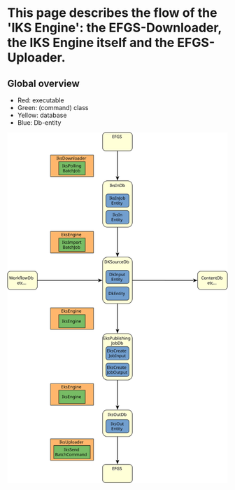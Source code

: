 # This page describes the flow of the 'IKS Engine': the EFGS-Downloader, the IKS Engine itself and the EFGS-Uploader.

## Global overview
- Red: executable
- Green: (command) class
- Yellow: database
- Blue: Db-entity

![iks-engine-flow.svg](images/iks-engine-flow.svg)

